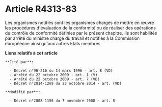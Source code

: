 # Article R4313-83

Les organismes notifiés sont les organismes chargés de mettre en œuvre les procédures d'évaluation de la conformité ou de
réaliser des opérations de contrôle de conformité définies par le présent chapitre. Ils sont habilités par arrêté du ministre
chargé du travail et notifiés à la Commission européenne ainsi qu'aux autres Etats membres.

**Liens relatifs à cet article**

	**Cité par**:

	  - Décret n°96-216 du 14 mars 1996 - art. 8 (VD)
	  - Arrêté du 22 octobre 2009 - art. 1 (V)
	  - Arrêté du 22 octobre 2009 - art. 7 (VD)
	  - Décret n°2014-1289 du 23 octobre 2014 - art. (VD)

	**Modifié par**:

	  - Décret n°2008-1156 du 7 novembre 2008 - art. 8
